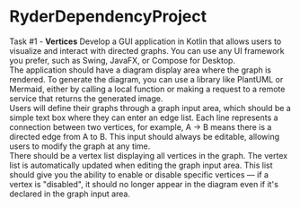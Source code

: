 # RyderDependencyProject
Task #1 - **Vertices**
Develop a GUI application in Kotlin that allows users to visualize and interact with directed graphs. You can use any UI framework you prefer, such as Swing, JavaFX, or Compose for Desktop. \
The application should have a diagram display area where the graph is rendered. To generate the diagram, you can use a library like PlantUML or Mermaid, either by calling a local function or making a request to a remote service that returns the generated image. \
Users will define their graphs through a graph input area, which should be a simple text box where they can enter an edge list. Each line represents a connection between two vertices, for example, A -> B means there is a directed edge from A to B. This input should always be editable, allowing users to modify the graph at any time. \
There should be a vertex list displaying all vertices in the graph. The vertex list is automatically updated when editing the graph input area. This list should give you the ability to enable or disable specific vertices — if a vertex is "disabled", it should no longer appear in the diagram even if it's declared in the graph input area.
